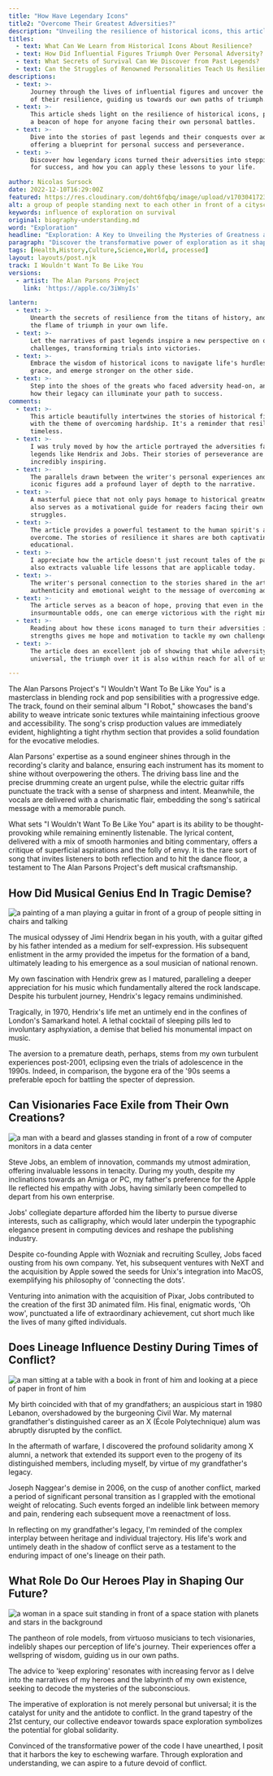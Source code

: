 ```yaml
---
title: "How Have Legendary Icons"
title2: "Overcome Their Greatest Adversities?"
description: "Unveiling the resilience of historical icons, this article delves into the power of overcoming adversity, offering insights that inspire personal triumph."
titles:
  - text: What Can We Learn from Historical Icons About Resilience?
  - text: How Did Influential Figures Triumph Over Personal Adversity?
  - text: What Secrets of Survival Can We Discover from Past Legends?
  - text: Can the Struggles of Renowned Personalities Teach Us Resilience?
descriptions:
  - text: >-
      Journey through the lives of influential figures and uncover the lessons
      of their resilience, guiding us towards our own paths of triumph.
  - text: >-
      This article sheds light on the resilience of historical icons, providing
      a beacon of hope for anyone facing their own personal battles.
  - text: >-
      Dive into the stories of past legends and their conquests over adversity,
      offering a blueprint for personal success and perseverance.
  - text: >-
      Discover how legendary icons turned their adversities into stepping stones
      for success, and how you can apply these lessons to your life.

author: Nicolas Sursock
date: 2022-12-10T16:29:00Z
featured: https://res.cloudinary.com/doht6fqbq/image/upload/v1703041723/crackingdacode/gghe4coz8f5hjv8lvswn.png
alt: a group of people standing next to each other in front of a cityscape with a sky background
keywords: influence of exploration on survival
original: biography-understanding.md
word: "Exploration"
headline: "Exploration: A Key to Unveiling the Mysteries of Greatness and Survival"
paragraph: "Discover the transformative power of exploration as it shapes our understanding of greatness and becomes the cornerstone of collective survival in the 21st century."
tags: [Health,History,Culture,Science,World, processed]
layout: layouts/post.njk
track: I Wouldn't Want To Be Like You
versions:
  - artist: The Alan Parsons Project
    link: 'https://apple.co/3iWnyIs'

lantern:
  - text: >-
      Unearth the secrets of resilience from the titans of history, and kindle
      the flame of triumph in your own life.
  - text: >-
      Let the narratives of past legends inspire a new perspective on overcoming
      challenges, transforming trials into victories.
  - text: >-
      Embrace the wisdom of historical icons to navigate life's hurdles with
      grace, and emerge stronger on the other side.
  - text: >-
      Step into the shoes of the greats who faced adversity head-on, and learn
      how their legacy can illuminate your path to success.
comments:
  - text: >-
      This article beautifully intertwines the stories of historical figures
      with the theme of overcoming hardship. It's a reminder that resilience is
      timeless.
  - text: >-
      I was truly moved by how the article portrayed the adversities faced by
      legends like Hendrix and Jobs. Their stories of perseverance are
      incredibly inspiring.
  - text: >-
      The parallels drawn between the writer's personal experiences and those of
      iconic figures add a profound layer of depth to the narrative.
  - text: >-
      A masterful piece that not only pays homage to historical greatness but
      also serves as a motivational guide for readers facing their own
      struggles.
  - text: >-
      The article provides a powerful testament to the human spirit's ability to
      overcome. The stories of resilience it shares are both captivating and
      educational.
  - text: >-
      I appreciate how the article doesn't just recount tales of the past but
      also extracts valuable life lessons that are applicable today.
  - text: >-
      The writer's personal connection to the stories shared in the article adds
      authenticity and emotional weight to the message of overcoming adversity.
  - text: >-
      The article serves as a beacon of hope, proving that even in the face of
      insurmountable odds, one can emerge victorious with the right mindset.
  - text: >-
      Reading about how these icons managed to turn their adversities into
      strengths gives me hope and motivation to tackle my own challenges.
  - text: >-
      The article does an excellent job of showing that while adversity is
      universal, the triumph over it is also within reach for all of us.

---
```

The Alan Parsons Project's "I Wouldn't Want To Be Like You" is a masterclass in blending rock and pop sensibilities with a progressive edge. The track, found on their seminal album "I Robot," showcases the band's ability to weave intricate sonic textures while maintaining infectious groove and accessibility. The song's crisp production values are immediately evident, highlighting a tight rhythm section that provides a solid foundation for the evocative melodies.

Alan Parsons' expertise as a sound engineer shines through in the recording's clarity and balance, ensuring each instrument has its moment to shine without overpowering the others. The driving bass line and the precise drumming create an urgent pulse, while the electric guitar riffs punctuate the track with a sense of sharpness and intent. Meanwhile, the vocals are delivered with a charismatic flair, embedding the song's satirical message with a memorable punch.

What sets "I Wouldn't Want To Be Like You" apart is its ability to be thought-provoking while remaining eminently listenable. The lyrical content, delivered with a mix of smooth harmonies and biting commentary, offers a critique of superficial aspirations and the folly of envy. It is the rare sort of song that invites listeners to both reflection and to hit the dance floor, a testament to The Alan Parsons Project's deft musical craftsmanship.

## How Did Musical Genius End In Tragic Demise?

![a painting of a man playing a guitar in front of a group of people sitting in chairs and talking](https://res.cloudinary.com/doht6fqbq/image/upload/w_480/h_275/f_webp/v1703041703/crackingdacode/sxux7shwylvnvlhtinq7.png)
<!-- 
prompt: A photorealistic, vibrant image of a young Jimi Hendrix thoughtfully strumming his guitar, with a backdrop of 1960s American soul music scenes in a landscape format.
keyword: Jimi Hendrix tragic death, influence of exploration on survival
-->

The musical odyssey of Jimi Hendrix began in his youth, with a guitar gifted by his father intended as a medium for self-expression. His subsequent enlistment in the army provided the impetus for the formation of a band, ultimately leading to his emergence as a soul musician of national renown.

My own fascination with Hendrix grew as I matured, paralleling a deeper appreciation for his music which fundamentally altered the rock landscape. Despite his turbulent journey, Hendrix's legacy remains undiminished.

Tragically, in 1970, Hendrix's life met an untimely end in the confines of London's Samarkand hotel. A lethal cocktail of sleeping pills led to involuntary asphyxiation, a demise that belied his monumental impact on music.

The aversion to a premature death, perhaps, stems from my own turbulent experiences post-2001, eclipsing even the trials of adolescence in the 1990s. Indeed, in comparison, the bygone era of the '90s seems a preferable epoch for battling the specter of depression.

## Can Visionaries Face Exile from Their Own Creations?

![a man with a beard and glasses standing in front of a row of computer monitors in a data center](https://res.cloudinary.com/doht6fqbq/image/upload/w_480/h_275/f_webp/v1703041700/crackingdacode/z8goxoaszasmyziauzpb.png)
<!-- 
prompt: Photorealistic image depicting Steve Jobs in his earlier years brainstorming in a vibrant office filled with Apple computers, in a landscape format.
keyword: Steve Jobs ousted from Apple, influence of exploration on survival
-->

Steve Jobs, an emblem of innovation, commands my utmost admiration, offering invaluable lessons in tenacity. During my youth, despite my inclinations towards an Amiga or PC, my father's preference for the Apple IIe reflected his empathy with Jobs, having similarly been compelled to depart from his own enterprise.

Jobs' collegiate departure afforded him the liberty to pursue diverse interests, such as calligraphy, which would later underpin the typographic elegance present in computing devices and reshape the publishing industry.

Despite co-founding Apple with Wozniak and recruiting Sculley, Jobs faced ousting from his own company. Yet, his subsequent ventures with NeXT and the acquisition by Apple sowed the seeds for Unix's integration into MacOS, exemplifying his philosophy of 'connecting the dots'.

Venturing into animation with the acquisition of Pixar, Jobs contributed to the creation of the first 3D animated film. His final, enigmatic words, 'Oh wow', punctuated a life of extraordinary achievement, cut short much like the lives of many gifted individuals.

## Does Lineage Influence Destiny During Times of Conflict?

![a man sitting at a table with a book in front of him and looking at a piece of paper in front of him](https://res.cloudinary.com/doht6fqbq/image/upload/w_480/h_275/f_webp/v1703041704/crackingdacode/cddkzoycehfnfi0yrlii.png)
<!-- 
prompt: Photorealistic image of Joseph Naggear working on engineering plans in 1930s Lebanon with the backdrop of École Polytechnique, in a landscape format.
keyword: Joseph Naggear's enduring legacy, influence of exploration on survival
-->

My birth coincided with that of my grandfathers; an auspicious start in 1980 Lebanon, overshadowed by the burgeoning Civil War. My maternal grandfather's distinguished career as an X (École Polytechnique) alum was abruptly disrupted by the conflict.

In the aftermath of warfare, I discovered the profound solidarity among X alumni, a network that extended its support even to the progeny of its distinguished members, including myself, by virtue of my grandfather's legacy.

Joseph Naggear's demise in 2006, on the cusp of another conflict, marked a period of significant personal transition as I grappled with the emotional weight of relocating. Such events forged an indelible link between memory and pain, rendering each subsequent move a reenactment of loss.

In reflecting on my grandfather's legacy, I'm reminded of the complex interplay between heritage and individual trajectory. His life's work and untimely death in the shadow of conflict serve as a testament to the enduring impact of one's lineage on their path.

## What Role Do Our Heroes Play in Shaping Our Future?

![a woman in a space suit standing in front of a space station with planets and stars in the background](https://res.cloudinary.com/doht6fqbq/image/upload/w_480/h_275/f_webp/v1703041702/crackingdacode/l0epfnpvcjdxnqdtac30.png)
<!-- 
prompt: Photorealistic image of an astronaut gazing at Earth from space, symbolizing exploration and unity, with a vibrant depiction of stars and galaxies in a landscape format.
keyword: heroes shaping future exploration, influence of exploration on survival
-->

The pantheon of role models, from virtuoso musicians to tech visionaries, indelibly shapes our perception of life's journey. Their experiences offer a wellspring of wisdom, guiding us in our own paths.

The advice to 'keep exploring' resonates with increasing fervor as I delve into the narratives of my heroes and the labyrinth of my own existence, seeking to decode the mysteries of the subconscious.

The imperative of exploration is not merely personal but universal; it is the catalyst for unity and the antidote to conflict. In the grand tapestry of the 21st century, our collective endeavor towards space exploration symbolizes the potential for global solidarity.

Convinced of the transformative power of the code I have unearthed, I posit that it harbors the key to eschewing warfare. Through exploration and understanding, we can aspire to a future devoid of conflict.